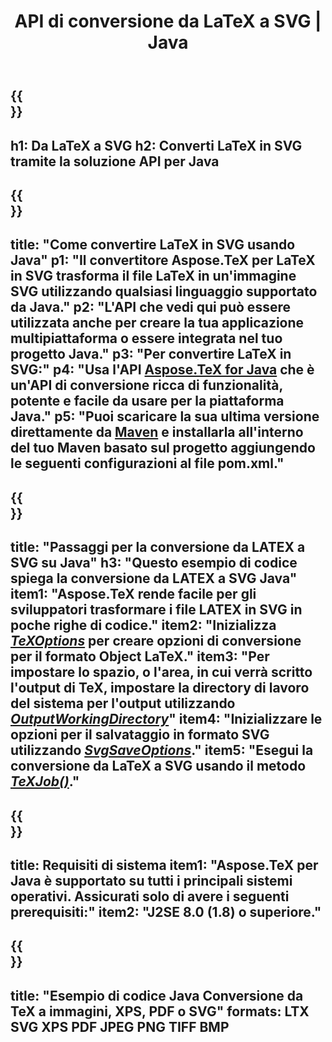 ﻿---
translation: true
template: /_templates/_conversion-child-java.md
title: API di conversione da LaTeX a SVG | Java
description: Funzionalità di conversione da LaTeX a SVG. Integra questa libreria Java on-premise nel tuo progetto o usa applicazioni multipiattaforma per convertire LaTeX in SVG.
keywords: latex in svg api java, latex2svg integra
url: /java/conversion/latex-to-svg/
family: tex
platformtag: java
feature: conversion
informat: LATEX
outformat: SVG
otherformats: PNG JPEG TIFF BMP PDF XPS
---

{{<section banner>}}
---
h1: Da LaTeX a SVG
h2: Converti LaTeX in SVG tramite la soluzione API per Java
---

{{<section overview>}}
---
title: "Come convertire LaTeX in SVG usando Java"
p1: "Il convertitore Aspose.TeX per LaTeX in SVG trasforma il file LaTeX in un'immagine SVG utilizzando qualsiasi linguaggio supportato da Java."
p2: "L'API che vedi qui può essere utilizzata anche per creare la tua applicazione multipiattaforma o essere integrata nel tuo progetto Java."
p3: "Per convertire LaTeX in SVG:"
p4: "Usa l'API [Aspose.TeX for Java](https://products.aspose.com/tex/java) che è un'API di conversione ricca di funzionalità, potente e facile da usare per la piattaforma Java."
p5: "Puoi scaricare la sua ultima versione direttamente da [Maven](https://repository.aspose.com/webapp/#/artifacts/browse/tree/General/repo/com/aspose/aspose-tex) e installarla all'interno del tuo Maven basato sul progetto aggiungendo le seguenti configurazioni al file pom.xml."
---

{{<section feature1>}}
---
title: "Passaggi per la conversione da LATEX a SVG su Java"
h3: "Questo esempio di codice spiega la conversione da LATEX a SVG Java"
item1: "Aspose.TeX rende facile per gli sviluppatori trasformare i file LATEX in SVG in poche righe di codice."
item2: "Inizializza [*TeXOptions*](https://reference.aspose.com/tex/java/com.aspose.tex/TeXOptions) per creare opzioni di conversione per il formato Object LaTeX."
item3: "Per impostare lo spazio, o l'area, in cui verrà scritto l'output di TeX, impostare la directory di lavoro del sistema per l'output utilizzando [*OutputWorkingDirectory*](https://reference.aspose.com/tex/java/com.aspose.tex/TeXOptions#getOutputWorkingDirectory--)"
item4: "Inizializzare le opzioni per il salvataggio in formato SVG utilizzando [*SvgSaveOptions*](https://reference.aspose.com/tex/java/com.aspose.tex.rendering/SvgSaveOptions)."
item5: "Esegui la conversione da LaTeX a SVG usando il metodo [*TeXJob()*](https://reference.aspose.com/tex/java/com.aspose.tex/TeXJob)."
---

{{<section feature2>}}
---
title: Requisiti di sistema
item1: "Aspose.TeX per Java è supportato su tutti i principali sistemi operativi. Assicurati solo di avere i seguenti prerequisiti:"
item2: "J2SE 8.0 (1.8) o superiore."
---

{{<section widget>}}
---
title: "Esempio di codice Java Conversione da TeX a immagini, XPS, PDF o SVG"
formats: LTX SVG XPS PDF JPEG PNG TIFF BMP
---